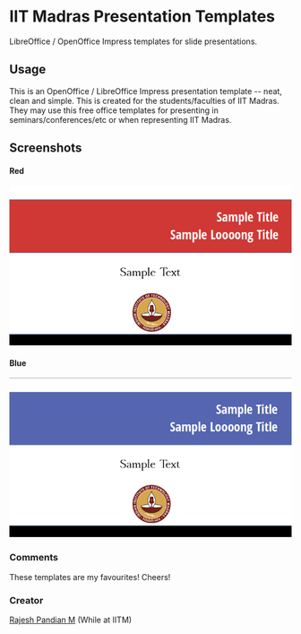 # IIT Madras Presentation Templates
LibreOffice / OpenOffice Impress templates for slide presentations. 

## Usage
This is an OpenOffice / LibreOffice Impress presentation template -- neat, clean and simple. This is created for the students/faculties of IIT Madras. They may use this free office templates for presenting in seminars/conferences/etc or when representing IIT Madras. 

## Screenshots
#### Red 
![IITM Red Template](https://raw.githubusercontent.com/mrprajesh/iitm-presentation-templates/master/img/IITM-red-1.png "IITM Red Template")

#### Blue
![IITM Blue Template](https://raw.githubusercontent.com/mrprajesh/iitm-presentation-templates/master/img/IITM-blue-1.png "IITM Blue Template")



### Comments
These templates are my favourites!
Cheers!


### Creator
[Rajesh Pandian M](https://www.cse.iitm.ac.in/~mrprajesh) (While at IITM)


